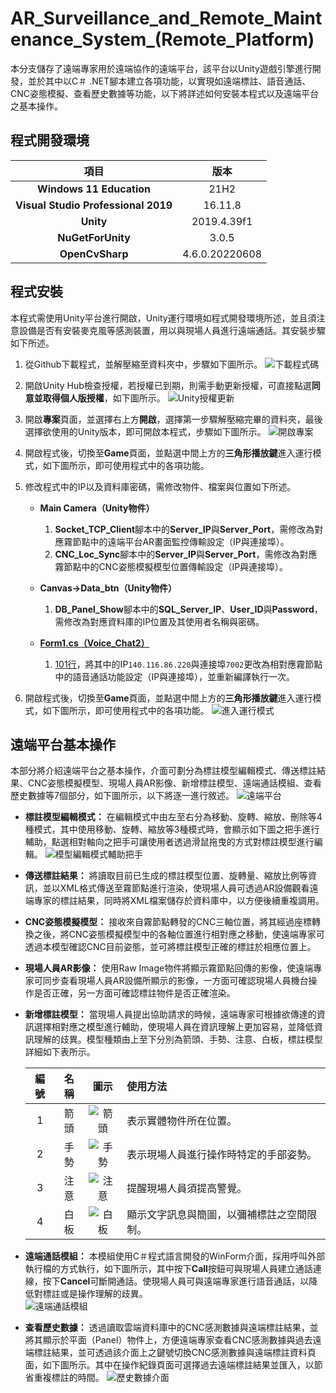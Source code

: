# AR_Surveillance_and_Remote_Maintenance_System_(Remote_Platform)
本分支儲存了遠端專家用於遠端協作的遠端平台，該平台以Unity遊戲引擎進行開發，並於其中以C＃ .NET腳本建立各項功能，以實現如遠端標註、語音通話、CNC姿態模擬、查看歷史數據等功能，以下將詳述如何安裝本程式以及遠端平台之基本操作。

## 程式開發環境
|**項目**|**版本**|
|:---:|:---:|
|**Windows 11 Education**|21H2|
|**Visual Studio Professional 2019**|16.11.8|
|**Unity**|2019.4.39f1|
|**NuGetForUnity**|3.0.5|
|**OpenCvSharp**|4.6.0.20220608|

## 程式安裝
本程式需使用Unity平台進行開啟，Unity運行環境如程式開發環境所述，並且須注意設備是否有安裝麥克風等感測裝置，用以與現場人員進行遠端通話。其安裝步驟如下所述。

1. 從Github下載程式，並解壓縮至資料夾中，步驟如下圖所示。
![下載程式碼](https://user-images.githubusercontent.com/77768660/189569302-89d52e82-2675-41cd-a2fb-e58ba5ece845.png)

2. 開啟Unity Hub檢查授權，若授權已到期，則需手動更新授權，可直接點選**同意並取得個人版授權**，如下圖所示。
![Unity授權更新](https://user-images.githubusercontent.com/77768660/189570891-73c1c76b-d103-4b7a-b61e-159cbcaa76ea.png)

3. 開啟**專案**頁面，並選擇右上方**開啟**，選擇第一步驟解壓縮完畢的資料夾，最後選擇欲使用的Unity版本，即可開啟本程式，步驟如下圖所示。
![開啟專案](https://user-images.githubusercontent.com/77768660/189570068-c0cfc4c1-1b7f-4498-bf15-0243f06ccd16.png)

4. 開啟程式後，切換至**Game**頁面，並點選中間上方的**三角形播放鍵**進入運行模式，如下圖所示，即可使用程式中的各項功能。
4. 修改程式中的IP以及資料庫密碼，需修改物件、檔案與位置如下所述。
    * **Main Camera（Unity物件）**
        1. **Socket_TCP_Client**腳本中的**Server_IP**與**Server_Port**，需修改為對應霧節點中的遠端平台AR畫面監控傳輸設定（IP與連接埠）。
        2. **CNC_Loc_Sync**腳本中的**Server_IP**與**Server_Port**，需修改為對應霧節點中的CNC姿態模擬模型位置傳輸設定（IP與連接埠）。
        
    * **Canvas→Data_btn（Unity物件）**
        1. **DB_Panel_Show**腳本中的**SQL_Server_IP**、**User_ID**與**Password**，需修改為對應資料庫的IP位置及其使用者名稱與密碼。
        
    * [**Form1.cs（Voice_Chat2）**](https://github.com/vf19961226/AR_Surveillance_and_Remote_Maintenance_System/blob/Remote_Platform/Voice_Chat2/Voice_Chat2/Form1.cs)
        1. [101行](https://github.com/vf19961226/AR_Surveillance_and_Remote_Maintenance_System/blob/Remote_Platform/Voice_Chat2/Voice_Chat2/Form1.cs#L101)，將其中的IP`140.116.86.220`與連接埠`7002`更改為相對應霧節點中的語音通話功能設定（IP與連接埠），並重新編譯執行一次。

5. 開啟程式後，切換至**Game**頁面，並點選中間上方的**三角形播放鍵**進入運行模式，如下圖所示，即可使用程式中的各項功能。
![進入運行模式](https://user-images.githubusercontent.com/77768660/189570393-c40906a3-3c83-4b7c-bc0c-cadb54b2cbe9.png)

## 遠端平台基本操作
本部分將介紹遠端平台之基本操作，介面可劃分為標註模型編輯模式、傳送標註結果、CNC姿態模擬模型、現場人員AR影像、新增標註模型、遠端通話模組、查看歷史數據等7個部分，如下圖所示，以下將逐一進行敘述。
![遠端平台](https://user-images.githubusercontent.com/77768660/189480329-20eec532-a492-472d-957a-ca66b33aa2a4.png)

* **標註模型編輯模式：** 在編輯模式中由左至右分為移動、旋轉、縮放、刪除等4種模式，其中使用移動、旋轉、縮放等3種模式時，會顯示如下圖之把手進行輔助，點選相對軸向之把手可讓使用者透過滑鼠拖曳的方式對標註模型進行編輯。
![模型編輯模式輔助把手](https://user-images.githubusercontent.com/77768660/189488704-d0bc4a1a-9258-4f2a-aabe-0a579d7a7984.png)

* **傳送標註結果：** 將讀取目前已生成的標註模型位置、旋轉量、縮放比例等資訊，並以XML格式傳送至霧節點進行渲染，使現場人員可透過AR設備觀看遠端專家的標註結果，同時將XML檔案儲存於資料庫中，以方便後續重複調用。

* **CNC姿態模擬模型：** 接收來自霧節點轉發的CNC三軸位置，將其經過座標轉換之後，將CNC姿態模擬模型中的各軸位置進行相對應之移動，使遠端專家可透過本模型確認CNC目前姿態，並可將標註模型正確的標註於相應位置上。

* **現場人員AR影像：** 使用Raw Image物件將顯示霧節點回傳的影像，使遠端專家可同步查看現場人員AR設備所顯示的影像，一方面可確認現場人員機台操作是否正確，另一方面可確認標註物件是否正確渲染。

* **新增標註模型：** 當現場人員提出協助請求的時候，遠端專家可根據欲傳達的資訊選擇相對應之模型進行輔助，使現場人員在資訊理解上更加容易，並降低資訊理解的歧異。模型種類由上至下分別為箭頭、手勢、注意、白板，標註模型詳細如下表所示。

  |**編號**|**名稱**|**圖示**|**使用方法**
  |:---:|:---:|:---:|:---
  |1|箭頭|![箭頭](https://user-images.githubusercontent.com/77768660/189489141-797a1940-354d-48f0-a73e-4d35e978da5e.png)|表示實體物件所在位置。
  |2|手勢|![手勢](https://user-images.githubusercontent.com/77768660/189489177-ecb13514-9681-4752-97e5-0b16fb1e04ea.png)|表示現場人員進行操作時特定的手部姿勢。
  |3|注意|![注意](https://user-images.githubusercontent.com/77768660/189489199-b0da8d8d-f887-4674-865d-d295b2964c08.png)|提醒現場人員須提高警覺。
  |4|白板|![白板](https://user-images.githubusercontent.com/77768660/189489224-d1da2703-cc76-4e04-8558-faa36cc4de36.png)|顯示文字訊息與簡圖，以彌補標註之空間限制。

* **遠端通話模組：** 本模組使用C＃程式語言開發的WinForm介面，採用呼叫外部執行檔的方式執行，如下圖所示，其中按下**Call**按鈕可與現場人員建立通話連線，按下**Cancel**可斷開通話。使現場人員可與遠端專家進行語音通話，以降低對標註或是操作理解的歧異。    
![遠端通話模組](https://user-images.githubusercontent.com/77768660/189489310-009e4c98-af72-446e-b172-2b5206d16b59.png)

* **查看歷史數據：** 透過讀取雲端資料庫中的CNC感測數據與遠端標註結果，並將其顯示於平面（Panel）物件上，方便遠端專家查看CNC感測數據與過去遠端標註結果，並可透過該介面上之鍵號切換CNC感測數據與遠端標註資料頁面，如下圖所示。其中在操作紀錄頁面可選擇過去遠端標註結果並匯入，以節省重複標註的時間。
![歷史數據介面](https://user-images.githubusercontent.com/77768660/189489508-c089923e-ac7b-41c2-b300-cb7368fbcb82.png)
